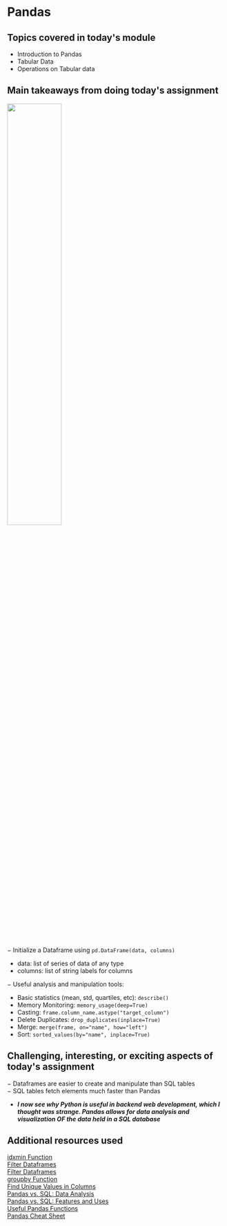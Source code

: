 # Pandas

## Topics covered in today's module

* Introduction to Pandas
* Tabular Data
* Operations on Tabular data

## Main takeaways from doing today's assignment
<img src="https://media.geeksforgeeks.org/wp-content/uploads/finallpandas.png" width=50% height=50%> \
&minus; Initialize a Dataframe using `pd.DataFrame(data, columns)`
- data: list of series of data of any type
- columns: list of string labels for columns

&minus; Useful analysis and manipulation tools: 
- Basic statistics (mean, std, quartiles, etc): `describe()`
- Memory Monitoring: `memory_usage(deep=True)`
- Casting: `frame.column_name.astype("target_column")`
- Delete Duplicates: `drop_duplicates(inplace=True)`
- Merge: `merge(frame, on="name", how="left")`
- Sort: `sorted_values(by="name", inplace=True)`

## Challenging, interesting, or exciting aspects of today's assignment
&minus; Dataframes are easier to create and manipulate than SQL tables \
&minus; SQL tables fetch elements much faster than Pandas
- ***I now see why Python is useful in backend web development, which I thought was strange. Pandas allows for data analysis and visualization OF the data held in a SQL database***

## Additional resources used 
[idxmin Function](https://www.geeksforgeeks.org/python-pandas-dataframe-idxmin/) \
[Filter Dataframes](https://www.listendata.com/2019/07/how-to-filter-pandas-dataframe.html) \
[Filter Dataframes](https://builtin.com/data-science/pandas-filter) \
[groupby Function](https://www.geeksforgeeks.org/python-pandas-dataframe-groupby/) \
[Find Unique Values in Columns](https://sparkbyexamples.com/pandas/pandas-find-unique-values-from-columns/) \
[Pandas vs. SQL: Data Analysis](https://medium.com/analytics-vidhya/pandas-vs-sql-for-data-analysis-5a5cd8dc81d5) \
[Pandas vs. SQL: Features and Uses](https://www.scaler.com/topics/pandas/sql-vs-pandas/) \
[Useful Pandas Functions](https://www.analyticsvidhya.com/blog/2021/05/pandas-functions-13-most-important/) \
[Pandas Cheat Sheet](https://pandas.pydata.org/Pandas_Cheat_Sheet.pdf)
